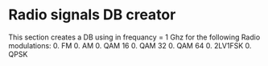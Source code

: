 Radio signals DB creator
========================

This section creates a DB using in frequancy = 1 Ghz for the following Radio modulations:
0. FM
0. AM
0. QAM 16
0. QAM 32
0. QAM 64
0. 2LV1FSK
0. QPSK
